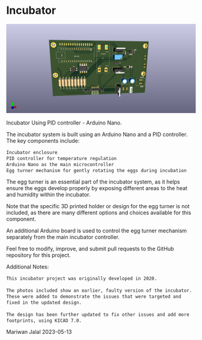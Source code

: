 # Incubator
![Top](Top.png)

Incubator Using PID controller - Arduino Nano. 

The incubator system is built using an Arduino Nano and a PID controller. The key components include:

    Incubator enclosure
    PID controller for temperature regulation
    Arduino Nano as the main microcontroller
    Egg turner mechanism for gently rotating the eggs during incubation

The egg turner is an essential part of the incubator system, as it helps ensure the eggs develop properly by exposing different areas to the heat and humidity within the incubator. 

Note that the specific 3D printed holder or design for the egg turner is not included, as there are many different options and choices available for this component.

An additional Arduino board is used to control the egg turner mechanism separately from the main incubator controller.

Feel free to modify, improve, and submit pull requests to the GitHub repository for this project.

Additional Notes:

    This incubator project was originally developed in 2020.

    The photos included show an earlier, faulty version of the incubator. These were added to demonstrate the issues that were targeted and fixed in the updated design.

    The design has been further updated to fix other issues and add more footprints, using KICAD 7.0.

Mariwan Jalal 2023-05-13
